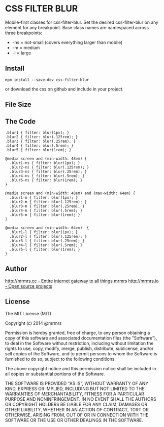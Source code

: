 # CSS FILTER BLUR

  Mobile-first classes for css-filter-blur.
  Set the desired css-filter-blur on any element for any breakpoint.
  Base class names are namespaced across three breakpoints:

*  -ns = not-small (covers everything larger than mobile)
*  -m  = medium
*  -l  = large

## Install
```
npm install --save-dev css-filter-blur
```
or download the css on github and include in your project.

## File Size


## The Code
```
.blur1 { filter: blur(1px); }
.blur2 { filter: blur(.125rem); }
.blur3 { filter: blur(.25rem); }
.blur4 { filter: blur(.5rem); }
.blur5 { filter: blur(1rem); }

@media screen and (min-width: 48em) {
  .blur1-ns { filter: blur(1px); }
  .blur2-ns { filter: blur(.125rem); }
  .blur3-ns { filter: blur(.25rem); }
  .blur4-ns { filter: blur(.5rem); }
  .blur5-ns { filter: blur(1rem); }
}

@media screen and (min-width: 48em) and (max-width: 64em) {
  .blur1-m { filter: blur(1px); }
  .blur2-m { filter: blur(.125rem); }
  .blur3-m { filter: blur(.25rem); }
  .blur4-m { filter: blur(.5rem); }
  .blur5-m { filter: blur(1rem); }
}

@media screen and (min-width: 64em)  {
  .blur1-l { filter: blur(1px); }
  .blur2-l { filter: blur(.125rem); }
  .blur3-l { filter: blur(.25rem); }
  .blur4-l { filter: blur(.5rem); }
  .blur5-l { filter: blur(1rem); }
}

```

## Author

[http://mrmrs.cc - Entire internet gateway to all things mrmrs](http://mrmrs.cc)
[http://mrmrs.io - Open source projects](http://mrmrs.io)

## License

The MIT License (MIT)

Copyright (c) 2014 @mrmrs

Permission is hereby granted, free of charge, to any person obtaining a copy
of this software and associated documentation files (the "Software"), to deal
in the Software without restriction, including without limitation the rights
to use, copy, modify, merge, publish, distribute, sublicense, and/or sell
copies of the Software, and to permit persons to whom the Software is
furnished to do so, subject to the following conditions:

The above copyright notice and this permission notice shall be included in
all copies or substantial portions of the Software.

THE SOFTWARE IS PROVIDED "AS IS", WITHOUT WARRANTY OF ANY KIND, EXPRESS OR
IMPLIED, INCLUDING BUT NOT LIMITED TO THE WARRANTIES OF MERCHANTABILITY,
FITNESS FOR A PARTICULAR PURPOSE AND NONINFRINGEMENT. IN NO EVENT SHALL THE
AUTHORS OR COPYRIGHT HOLDERS BE LIABLE FOR ANY CLAIM, DAMAGES OR OTHER
LIABILITY, WHETHER IN AN ACTION OF CONTRACT, TORT OR OTHERWISE, ARISING FROM,
OUT OF OR IN CONNECTION WITH THE SOFTWARE OR THE USE OR OTHER DEALINGS IN
THE SOFTWARE.

